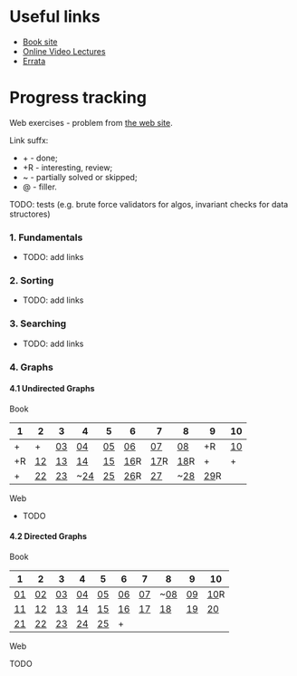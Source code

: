 # Useful links

* [Book site](http://algs4.cs.princeton.edu)
* [Online Video Lectures](http://www.cs.princeton.edu/courses/archive/fall16/cos226/lectures.html)
* [Errata](http://algs4.cs.princeton.edu/errata/)

# Progress tracking

Web exercises - problem from [the web site](http://algs4.cs.princeton.edu).

Link suffx:
* \+ - done;
* +R - interesting, review;
* \~ - partially solved or skipped;
* @ - filler.

TODO: tests (e.g. brute force validators for algos, invariant checks for data structores)

### 1. Fundamentals

* TODO: add links

### 2. Sorting

* TODO: add links

### 3. Searching

* TODO: add links

### 4. Graphs

#### 4.1 Undirected Graphs

Book

| 1 | 2 | 3 | 4 | 5 | 6 | 7 | 8 | 9 | 10 
----|---|---|---|---|---|---|---|---|----
| + | + |[03](Solutions/src/chapter_4/section_1/Solution_03.java)|[04](Solutions/src/chapter_4/section_1/Solution_04.java)|[05](Solutions/src/chapter_4/section_1/Solution_05.java)|[06](Solutions/src/chapter_4/section_1/Solution_06.java)|[07](Solutions/src/chapter_4/section_1/Solution_07.java)|[08](Solutions/src/chapter_4/section_1/Solution_08.java)|+R|[10](Solutions/src/chapter_4/section_1/Solution_10.java)|
| +R |[12](Solutions/src/chapter_4/section_1/Solution_12.java)|[13](Solutions/src/chapter_4/section_1/Solution_13.java)|[14](Solutions/src/chapter_4/section_1/Solution_14.java)|[15](Solutions/src/chapter_4/section_1/Solution_15.java)|[16](Solutions/src/chapter_4/section_1/Solution_16.java)R|[17](Solutions/src/chapter_4/section_1/Solution_17.java)R|[18](Solutions/src/chapter_4/section_1/Solution_18.java)R| + | + |
| + |[22](Solutions/src/chapter_4/section_1/Solution_22.java)|[23](Solutions/src/chapter_4/section_1/Solution_23.java)|\~[24](Solutions/src/chapter_4/section_1/Solution_24.java)|[25](Solutions/src/chapter_4/section_1/Solution_25.java)|[26](Solutions/src/chapter_4/section_1/Solution_26.java)R|[27](Solutions/src/chapter_4/section_1/Solution_27.java)|\~[28](Solutions/src/chapter_4/section_1/Solution_28.java)|[29](Solutions/src/chapter_4/section_1/Solution_29.java)R|

Web

* TODO

#### 4.2 Directed Graphs

Book

| 1 | 2 | 3 | 4 | 5 | 6 | 7 | 8 | 9 | 10
----|---|---|---|---|---|---|---|---|----
|[01](Solutions/src/chapter_4/section_2/Solution_01.java)|[02](Solutions/src/chapter_4/section_2/Solution_02.java)|[03](Solutions/src/chapter_4/section_2/Solution_03.java)|[04](Solutions/src/chapter_4/section_2/Solution_04.java)|[05](Solutions/src/chapter_4/section_2/Solution_05.java)|[06](Solutions/src/chapter_4/section_2/Solution_06.java)|[07](Solutions/src/chapter_4/section_2/Solution_07.java)|\~[08](Solutions/src/chapter_4/section_2/Solution_08.java)|[09](Solutions/src/chapter_4/section_2/Solution_09.java)|[10](Solutions/src/chapter_4/section_2/Solution_10.java)R|
|[11](Solutions/src/chapter_4/section_2/Solution_11.java)|[12](Solutions/src/chapter_4/section_2/Solution_12.java)|[13](Solutions/src/chapter_4/section_2/Solution_13.java)|[14](Solutions/src/chapter_4/section_2/Solution_14.java)|[15](Solutions/src/chapter_4/section_2/Solution_15.java)|[16](Solutions/src/chapter_4/section_2/Solution_16.java)|[17](Solutions/src/chapter_4/section_2/Solution_17.java)|[18](Solutions/src/chapter_4/section_2/Solution_18.java)|[19](Solutions/src/chapter_4/section_2/Solution_19.java)|[20](Solutions/src/chapter_4/section_2/Solution_20.java)|
|[21](Solutions/src/chapter_4/section_2/Solution_21.java)|[22](Solutions/src/chapter_4/section_2/Solution_22.java)|[23](Solutions/src/chapter_4/section_2/Solution_23.java)|[24](Solutions/src/chapter_4/section_2/Solution_24.java)|[25](Solutions/src/chapter_4/section_2/Solution_25.java)|+

Web

TODO

